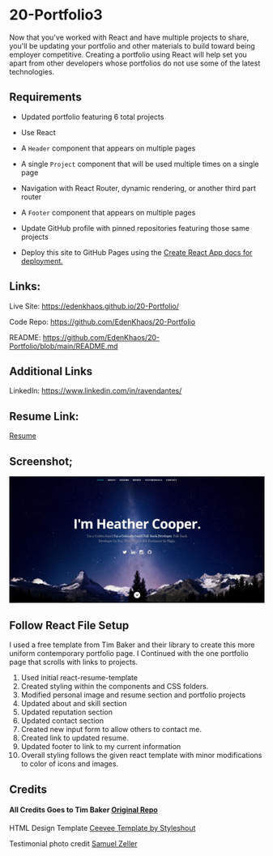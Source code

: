 # 20-Portfolio3
Now that you've worked with React and have multiple projects to share, you'll be updating your portfolio and other materials to build toward being employer competitive. Creating a portfolio using React will help set you apart from other developers whose portfolios do not use some of the latest technologies.

## Requirements

* Updated portfolio featuring 6 total projects

* Use React

* A `Header` component that appears on multiple pages

* A single `Project` component that will be used multiple times on a single page 

* Navigation with React Router, dynamic rendering, or another third part router

* A `Footer` component that appears on multiple pages

* Update GitHub profile with pinned repositories featuring those same projects

* Deploy this site to GitHub Pages using the [Create React App docs for deployment.](https://create-react-app.dev/docs/deployment/#github-pages)

## Links:

Live Site: 
     https://edenkhaos.github.io/20-Portfolio/
   
Code Repo: 
     https://github.com/EdenKhaos/20-Portfolio
  
README:
     https://github.com/EdenKhaos/20-Portfolio/blob/main/README.md
## Additional Links

LinkedIn:
    https://www.linkedin.com/in/ravendantes/

## Resume Link: 
[Resume](https://drive.google.com/file/d/1_PPCD79WoTThKe_K5aL6GPwk97wzwSBU/view?usp=sharing)

## Screenshot;
![home](https://github.com/EdenKhaos/20-Portfolio/blob/main/public/images/screenshot.JPG)

## Follow React File Setup
I used a free template from Tim Baker and their library to create this more uniform contemporary portfolio page. I Continued with the one portfolio page that scrolls with links to projects. 

1. Used initial react-resume-template
2. Created styling within the components and CSS folders.
3. Modified personal image and resume section and portfolio projects
4. Updated about and skill section
5. Updated reputation section
6. Updated contact section
7. Created new input form to allow others to contact me.
8. Created link to updated resume.
9. Updated footer to link to my current information
10. Overall styling follows the given react template with minor modifications to color of icons and images.

## Credits

#### All Credits Goes to Tim Baker <a href='https://github.com/tbakerx/react-resume-template'>Original Repo</a>

HTML Design Template
<a href="https://www.styleshout.com/free-templates/ceevee/">Ceevee Template by Styleshout</a>

Testimonial photo credit
<a href="https://unsplash.com/@samuelzeller?utm_medium=referral&amp;utm_campaign=photographer-credit&amp;utm_content=creditBadge">Samuel Zeller</a>